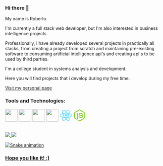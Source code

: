 ### Hi there 👋

My name is Roberto.

I'm currently a full stack web developer, but I'm also interested in business intelligence projects.

Professionally, I have already developed several projects in practically all stacks, from creating a project from scratch and maintaining pre-existing software to consuming artificial intelligence api's and creating api's to be used by third parties.

I'm a college student in systems analysis and development.

Here you will find projects that i develop during my free time.

[Visit my personal page](https://rdemora2.github.io/Personal-page/)
<br> 

### Tools and Technologies:
<img src="https://cdn.jsdelivr.net/gh/devicons/devicon/icons/html5/html5-plain-wordmark.svg" width="40" height="40"/> <img src="https://cdn.jsdelivr.net/gh/devicons/devicon/icons/css3/css3-plain-wordmark.svg" width="40" height="40"/> <img src="https://cdn.jsdelivr.net/gh/devicons/devicon/icons/python/python-original.svg" width="40" height="40"/> <img src="https://cdn.jsdelivr.net/gh/devicons/devicon/icons/javascript/javascript-original.svg" width="40" height="40"/> <img src="https://raw.githubusercontent.com/devicons/devicon/1119b9f84c0290e0f0b38982099a2bd027a48bf1/icons/react/react-original.svg" width="40" height="40"/> <img src="https://raw.githubusercontent.com/devicons/devicon/1119b9f84c0290e0f0b38982099a2bd027a48bf1/icons/nodejs/nodejs-original.svg" width="40" height="40"/>
<br>
<br> 
      
<div style="display: flex">
<a href="https://github.com/Rdemora2">
<img height="210em" src="https://github-readme-stats.vercel.app/api/top-langs/?username=Rdemora2&custom_title=Stack&layout=compact&langs_count=7&theme=radical&card_width=230em&border_radius=1em&hide_border=true">
<img height="210em" src="https://github-readme-stats.vercel.app/api?username=Rdemora2&show_icons=true&custom_title=Stats&theme=radical&include_all_commits=true&count_private=true&border_radius=2em&hide_border=true&hide_rank=true"/>
</div>
  


![Snake animation](https://github.com/lukemariano/lukemariano/blob/output/github-contribution-grid-snake.svg)
          
          
### Hope you like it! :)
